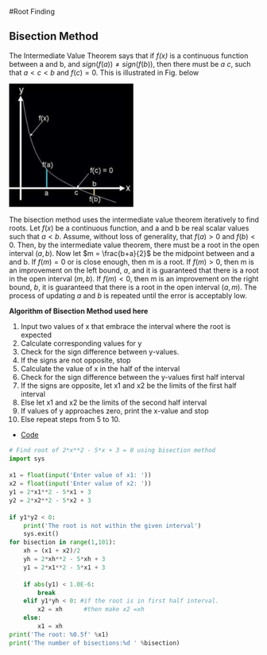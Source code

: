 #Root Finding

## Bisection Method
The Intermediate Value Theorem says that if _f(x)_ is a continuous function between a and b, and
$sign(f(a)) \neq sign(f(b))$, then there must be _a_ _c_, such that $a < c < b$ and $f(c) = 0$. This is illustrated
in Fig. below

[<img src="figure1.png" width="250"/>](figure1.png) 

The bisection method uses the intermediate value theorem iteratively to find roots. Let $f(x)$ be
a continuous function, and a and b be real scalar values such that $a < b$. Assume, without loss of
generality, that $f (a) > 0$ and $f (b) < 0$. Then, by the intermediate value theorem, there must be a root
in the open interval $(a, b)$. Now let $m = \frac{b+a}{2}$ be the midpoint between and a and b. If $f(m) = 0$ or
is close enough, then m is a root. If $f(m) > 0$, then m is an improvement on the left bound, _a_, and it
is guaranteed that there is a root in the open interval $(m, b)$. If $f(m) < 0$, then m is an improvement
on the right bound, _b_, it is guaranteed that there is a root in the open interval $(a, m)$.
The process of updating _a_ and _b_ is repeated until the error is acceptably low.


**Algorithm of Bisection Method used here**
1. Input two values of x that embrace the interval where the root is expected
2. Calculate corresponding values for y
3. Check for the sign difference between y-values.
4. If the signs are not opposite, stop
5. Calculate the value of x in the half of the interval
6. Check for the sign difference between the y-values first half interval 
7. If the signs are opposite, let x1 and x2 be the limits of the first half interval
8. Else let x1 and x2 be the limits of the second half interval
9. If values of y approaches zero, print the x-value and stop
10. Else repeat steps from 5 to 10.

- [Code](https://github.com/nishantaMishra/computational-physics-in-python/blob/main/BisectionMethod/bisection.py)
```python
# Find root of 2*x**2 - 5*x + 3 = 0 using bisection method
import sys

x1 = float(input('Enter value of x1: '))
x2 = float(input('Enter value of x2: '))
y1 = 2*x1**2 - 5*x1 + 3
y2 = 2*x2**2 - 5*x2 + 3

if y1*y2 < 0:
    print('The root is not within the given interval')
    sys.exit()
for bisection in range(1,101):
    xh = (x1 + x2)/2
    yh = 2*xh**2 - 5*xh + 3
    y1 = 2*x1**2 - 5*x1 + 3

    if abs(y1) < 1.0E-6:
        break
    elif y1*yh < 0: #if the root is in first half interval.
        x2 = xh      #then make x2 =xh
    else:
        x1 = xh
print('The root: %0.5f' %x1)
print('The number of bisections:%d ' %bisection)
```
